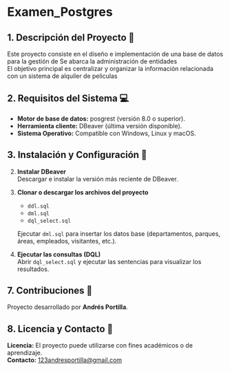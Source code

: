 # Examen_Postgres

## 1. Descripción del Proyecto 🚀
Este proyecto consiste en el diseño e implementación de una base de datos para la gestión de Se abarca la administración de entidades  
El objetivo principal es centralizar y organizar la información relacionada  con un sistema de alquiler de peliculas 

## 2. Requisitos del Sistema 💻
- **Motor de base de datos:** posgrest (versión 8.0 o superior).
- **Herramienta cliente:** DBeaver (última versión disponible).
- **Sistema Operativo:** Compatible con Windows, Linux y macOS.

## 3. Instalación y Configuración 🔧


2. **Instalar DBeaver**  
   Descargar e instalar la versión más reciente de DBeaver.

3. **Clonar o descargar los archivos del proyecto**  
   - `ddl.sql`  
   - `dml.sql`  
   - `dql_select.sql`  

   Ejecutar `dml.sql` para insertar los datos base (departamentos, parques, áreas, empleados, visitantes, etc.).

6. **Ejecutar las consultas (DQL)**  
   Abrir `dql_select.sql` y ejecutar las sentencias para visualizar los resultados.


## 7. Contribuciones 🤝
Proyecto desarrollado por **Andrés Portilla**.  


## 8. Licencia y Contacto 📄
**Licencia:** El proyecto puede utilizarse con fines académicos o de aprendizaje.  
**Contacto:** [123andresportilla@gmail.com](mailto:123andresportilla@gmail.com)
